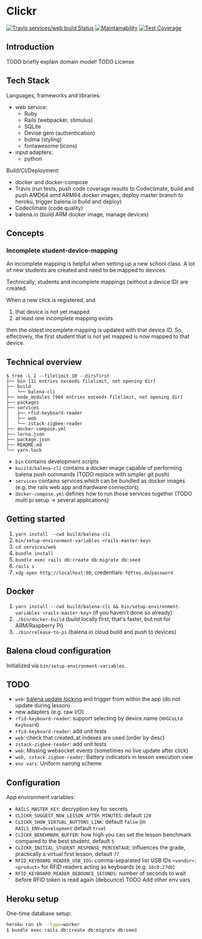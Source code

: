 # Clickr
[![Travis services/web build Status](https://travis-ci.com/ftes/clickr-rails.svg?branch=master)](https://travis-ci.com/ftes/clickr-rails)
[![Maintainability](https://api.codeclimate.com/v1/badges/2e8f539b798959baf7e9/maintainability)](https://codeclimate.com/github/ftes/clickr-rails/maintainability)
[![Test Coverage](https://api.codeclimate.com/v1/badges/2e8f539b798959baf7e9/test_coverage)](https://codeclimate.com/github/ftes/clickr-rails/test_coverage)

## Introduction
TODO briefly explain domain model!
TODO License

## Tech Stack
Languages, frameworks and libraries:
- web service:
    - Ruby
    - Rails (webpacker, stimulus)
    - SQLite
    - Devise gem (authentication)
    - bulma (styling)
    - fontawesome (icons)
- input adapters:
    - python

Build/CI/Deployment:
- docker and docker-compose
- Travis (run tests, push code coverage results to Codeclimate, build and push AMD64 amd ARM64 docker images, deploy master branch to heroku, trigger balena.io build and deploy)
- Codeclimate (code quality)
- balena.io (build ARM docker image, manage devices)

## Concepts

### Incomplete student-device-mapping
An incomplete mapping is helpful when setting up a new school class.
A lot of new students are created and need to be mapped to devices.

Technically, students and incomplete mappings (without a device ID) are created.

When a new click is registered, and
1. that device is not yet mapped
2. at least one incomplete mapping exists

then the oldest incomplete mapping is updated with that device ID.
So, effectively, the first student that is not yet mapped is now mapped to that device.

## Technical overview
```
$ tree -L 2 --filelimit 10 --dirsfirst
├── bin [11 entries exceeds filelimit, not opening dir]
├── build
│   └── balena-cli
├── node_modules [966 entries exceeds filelimit, not opening dir]
├── packages
├── services
│   ├── rfid-keyboard-reader
│   ├── web
│   └── zstack-zigbee-reader
├── docker-compose.yml
├── lerna.json
├── package.json
├── README.md
└── yarn.lock
```

- `bin` contains development scripts
- `buiild/balena-cli` contains a docker image capable of performing balena push commands (TODO replace with simpler git push)
- `services` contains services which can be bundled as docker images (e.g. the rails web app and hardware connectors)
- `docker-compose.yml` defines how to run those services together (TODO multi pi setup -> several applications)

## Getting started
1. `yarn install --cwd build/balena-cli`
2. `bin/setup-environment-variables <rails-master-key>`
3. `cd services/web`
4. `bundle install`
5. `bundle exec rails db:create db:migrate db:seed`
6. `rails s`
7. `xdg-open http://localhost:80`, credentials: `f@ftes.de`/`password`

## Docker
1. `yarn install --cwd build/balena-cli && bin/setup-environment-variables <rails-master-key>` (if you haven't done so already)
2. `./bin/docker-build` (build locally first, that's faster, but not for ARM/Raspberry Pi)
3. `./bin/release-to-pi` (balena.io cloud build and push to devices)

## Balena cloud configuration
Initialized via `bin/setup-environment-variables`.

## TODO
- `web`: [balena update locking](https://www.balena.io/docs/learn/deploy/release-strategy/update-locking/) and trigger from within the app (do not update during lesson)
- new adapters (e.g. raw I/O)
- `rfid-keyboard-reader`: support selecting by device.name (`HXGCoLtd Keyboard`)
- `rfid-keyboard-reader`: add unit tests
- `web`: check that created_at indexes are used (order by desc)
- `zstack-zigbee-reader`: add unit tests
- `web`: Missing websocket events (sometimes no live update after click)
- `web, zstack-zigbee-reader`: Battery indicators in lesson execution view
- `env vars`: Uniform naming scheme

## Configuration
App environment variables:
- `RAILS_MASTER_KEY`: decryption key for secrets
- `CLICKR_SUGGEST_NEW_LESSON_AFTER_MINUTES`: default `120`
- `CLICKR_SHOW_VIRTUAL_BUTTONS_LINK`: default `false` (in `RAILS_ENV=development` default `true`)
- `CLICKR_BENCHMARK_BUFFER`: how high you can set the lesson benchmark compared to the best student, default `5`
- `CLICKR_INITIAL_STUDENT_RESPONSE_PERCENTAGE`: influences the grade, practically a virtual first lesson, default `77`
- `RFID_KEYBOARD_READER_USB_IDS`: comma-separated list USB IDs `<vendor>:<product>` for RFID readers acting as keyboards (e.g. `16c0:27db`)
- `RFID_KEYBOARD_READER_DEBOUNCE_SECONDS`: number of seconds to wait before RFID token is read again (debounce)
TODO Add other env vars

## Heroku setup
One-time database setup:
```sh
heroku run sh --type=worker
$ bundle exec rails db:create db:migrate db:seed
```
